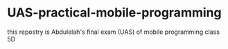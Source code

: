 # UAS-practical-mobile-programming
this repostry is Abdulelah's final exam (UAS) of mobile programming class 5D
